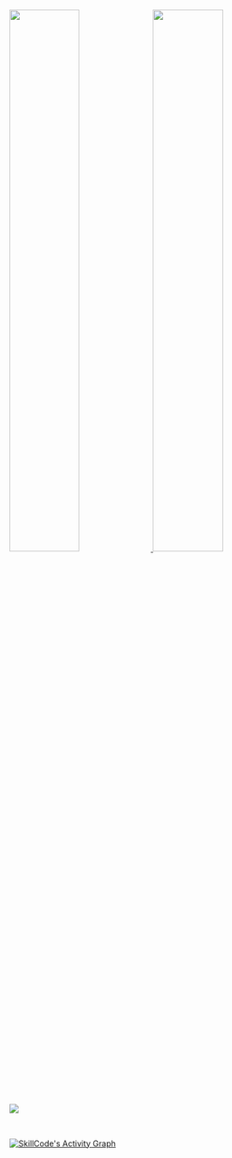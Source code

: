 <br/>
<p align="left">
  <a href="https://skillcode.dev">
  <img width="49.5%" src="https://github-readme-stats.vercel.app/api?username=zskillcode&show_icons=true&theme=gruvbox&hide_border=true" />
  <img width="49.5%" src="https://github-readme-streak-stats.herokuapp.com/?user=zskillcode&theme=gruvbox&hide_border=true" />  
  <img src="https://github-readme-stats.vercel.app/api/top-langs/?username=zskillcode&theme=gruvbox&hide_border=true" /> 
  </a>
</p>
<br>

[![SkillCode's Activity Graph](https://activity-graph.herokuapp.com/graph?username=zskillcode&custom_title=SkillCode's%20Contribution%20Graph&theme=gruvbox&bg_color=282828&hide_border=true&line=d1a01f&point=c58545)](https://skillcode.dev)

